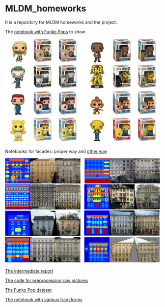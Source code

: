 # MLDM_homeworks

It is a repository for MLDM homeworks and the project.

The [notebook with Funko Pops](https://github.com/KoganA00/MLDM_homeworks/blob/main/funkopop_pix2pix.ipynb) to show

![Funko Pop demonstration](https://github.com/KoganA00/MLDM_homeworks/blob/main/examples/more_examples_final_funkopops.jpg)

Notebooks for facades: proper way and [other way](https://github.com/KoganA00/MLDM_homeworks/blob/main/facades_other_way.ipynb)

![Facades demonstration](https://github.com/KoganA00/MLDM_homeworks/blob/main/examples/more_examples_final_facades.jpg)

[The intermediate report ](https://github.com/KoganA00/MLDM_homeworks/blob/main/Kogan_mldm_intermediate_report.pdf)

[The code for preprocessing raw pictures](https://github.com/KoganA00/MLDM_homeworks/blob/main/funko_pop_preprocessing.ipynb)

[Ths Funko Pop dataset](https://drive.google.com/drive/folders/1dRs_q9pe_QHwCpRR-S5bF7mGGvZTflc5?usp=sharing)

[The notebook with various transforms](https://github.com/KoganA00/MLDM_homeworks/blob/main/plot_transforms%20(1)%20(1).ipynb)



